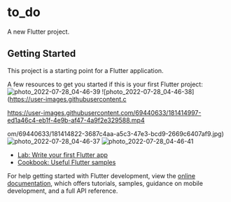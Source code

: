 # to_do

A new Flutter project.

## Getting Started

This project is a starting point for a Flutter application.

A few resources to get you started if this is your first Flutter project:
![photo_2022-07-28_04-46-39](https://user-images.githubusercontent.com/69440633/181414820-910244fa-1665-4afe-9261-e886cb177238.jpg)
![photo_2022-07-28_04-46-38](https://user-images.githubusercontent.c

https://user-images.githubusercontent.com/69440633/181414997-ed1a46c4-eb1f-4e9b-af47-4a9f2e329588.mp4

om/69440633/181414822-3687c4aa-a5c3-47e3-bcd9-2669c6407af9.jpg)
![photo_2022-07-28_04-46-37](https://user-images.githubusercontent.com/69440633/181414826-88b64160-8269-48cc-83ea-ce5a33282879.jpg)
![photo_2022-07-28_04-46-41](https://user-images.githubusercontent.com/69440633/181414827-a326b003-031f-4d5f-b013-07cbfb72f83b.jpg)

- [Lab: Write your first Flutter app](https://docs.flutter.dev/get-started/codelab)
- [Cookbook: Useful Flutter samples](https://docs.flutter.dev/cookbook)

For help getting started with Flutter development, view the
[online documentation](https://docs.flutter.dev/), which offers tutorials,
samples, guidance on mobile development, and a full API reference.
